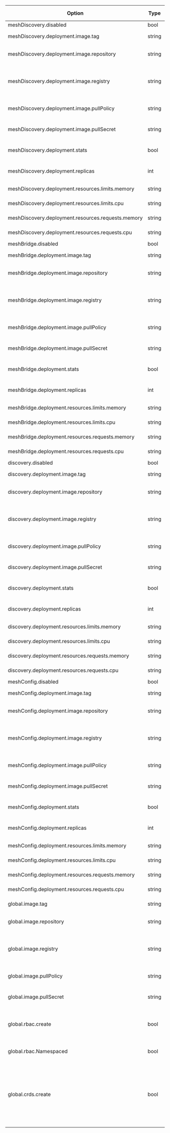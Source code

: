 |Option|Type|Default Value|Description|
|------|----|-----------|-------------|
|meshDiscovery.disabled|bool|false||
|meshDiscovery.deployment.image.tag|string|v0.0.13-7-g1210cd4|tag for the container|
|meshDiscovery.deployment.image.repository|string|mc-mesh-discovery|image name (repository) for the container.|
|meshDiscovery.deployment.image.registry|string||image prefix/registry e.g. (quay.io/solo-io)|
|meshDiscovery.deployment.image.pullPolicy|string||image pull policy for the container|
|meshDiscovery.deployment.image.pullSecret|string||image pull policy for the container |
|meshDiscovery.deployment.stats|bool|true|enable prometheus stats|
|meshDiscovery.deployment.replicas|int|1|number of instances to deploy|
|meshDiscovery.deployment.resources.limits.memory|string||amount of memory|
|meshDiscovery.deployment.resources.limits.cpu|string||amount of CPUs|
|meshDiscovery.deployment.resources.requests.memory|string||amount of memory|
|meshDiscovery.deployment.resources.requests.cpu|string||amount of CPUs|
|meshBridge.disabled|bool|false||
|meshBridge.deployment.image.tag|string|v0.0.13-7-g1210cd4|tag for the container|
|meshBridge.deployment.image.repository|string|mc-mesh-bridge|image name (repository) for the container.|
|meshBridge.deployment.image.registry|string||image prefix/registry e.g. (quay.io/solo-io)|
|meshBridge.deployment.image.pullPolicy|string||image pull policy for the container|
|meshBridge.deployment.image.pullSecret|string||image pull policy for the container |
|meshBridge.deployment.stats|bool|true|enable prometheus stats|
|meshBridge.deployment.replicas|int|1|number of instances to deploy|
|meshBridge.deployment.resources.limits.memory|string||amount of memory|
|meshBridge.deployment.resources.limits.cpu|string||amount of CPUs|
|meshBridge.deployment.resources.requests.memory|string||amount of memory|
|meshBridge.deployment.resources.requests.cpu|string||amount of CPUs|
|discovery.disabled|bool|false||
|discovery.deployment.image.tag|string|0.20.11|tag for the container|
|discovery.deployment.image.repository|string|discovery|image name (repository) for the container.|
|discovery.deployment.image.registry|string||image prefix/registry e.g. (quay.io/solo-io)|
|discovery.deployment.image.pullPolicy|string||image pull policy for the container|
|discovery.deployment.image.pullSecret|string||image pull policy for the container |
|discovery.deployment.stats|bool|true|enable prometheus stats|
|discovery.deployment.replicas|int|1|number of instances to deploy|
|discovery.deployment.resources.limits.memory|string||amount of memory|
|discovery.deployment.resources.limits.cpu|string||amount of CPUs|
|discovery.deployment.resources.requests.memory|string||amount of memory|
|discovery.deployment.resources.requests.cpu|string||amount of CPUs|
|meshConfig.disabled|bool|false||
|meshConfig.deployment.image.tag|string|v0.0.13-7-g1210cd4|tag for the container|
|meshConfig.deployment.image.repository|string|mc-mesh-config|image name (repository) for the container.|
|meshConfig.deployment.image.registry|string||image prefix/registry e.g. (quay.io/solo-io)|
|meshConfig.deployment.image.pullPolicy|string||image pull policy for the container|
|meshConfig.deployment.image.pullSecret|string||image pull policy for the container |
|meshConfig.deployment.stats|bool|true|enable prometheus stats|
|meshConfig.deployment.replicas|int|1|number of instances to deploy|
|meshConfig.deployment.resources.limits.memory|string||amount of memory|
|meshConfig.deployment.resources.limits.cpu|string||amount of CPUs|
|meshConfig.deployment.resources.requests.memory|string||amount of memory|
|meshConfig.deployment.resources.requests.cpu|string||amount of CPUs|
|global.image.tag|string||tag for the container|
|global.image.repository|string||image name (repository) for the container.|
|global.image.registry|string|quay.io/solo-io|image prefix/registry e.g. (quay.io/solo-io)|
|global.image.pullPolicy|string|IfNotPresent|image pull policy for the container|
|global.image.pullSecret|string||image pull policy for the container |
|global.rbac.create|bool|true|create rbac rules for the gloo-system service account|
|global.rbac.Namespaced|bool|false|use Roles instead of ClusterRoles|
|global.crds.create|bool|true|create CRDs for MeshDiscovery (turn off if installing with Helm to a cluster that already has MeshDiscovery CRDs)|
